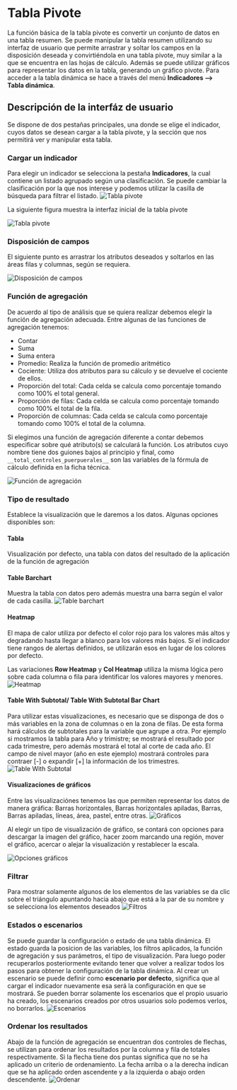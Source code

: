 # Tabla Pivote
La función básica de la tabla pivote es convertir un conjunto de datos en una tabla resumen. Se puede manipular 
la tabla resumen utilizando su interfaz de usuario que permite arrastrar y soltar los campos en la disposición 
deseada y convirtiéndola en una tabla pivote, muy similar a la que se encuentra en las hojas de cálculo.
Además se puede utilizar gráficos para representar los datos en la tabla, generando un gráfico pivote.
Para acceder a la tabla dinámica se hace a través del menú **Indicadores --> Tabla dinámica**.

## Descripción de la interfáz de usuario
Se dispone de dos pestañas principales, una donde se elige el indicador, cuyos datos se desean cargar a la tabla 
pivote, y la sección que nos permitirá ver y manipular esta tabla.


### Cargar un indicador
Para elegir un indicador se selecciona la pestaña **Indicadores**, la cual contiene un listado agrupado según una clasificación.
Se puede cambiar la clasificación por la que nos interese y podemos utilizar la casilla de búsqueda para filtrar el listado.
![Tabla pivote](images/pivot-cargar_indicador.gif)

La siguiente figura muestra la interfaz inicial de la tabla pivote

![Tabla pivote](images/pivot_table1.png)

### Disposición de campos
El siguiente punto es arrastrar los atributos deseados y soltarlos en las áreas filas y columnas, según se requiera.

![Disposición de campos](images/pivot_disposicion_campos.gif)


### Función de agregación
De acuerdo al tipo de análisis que se quiera realizar debemos elegir la función de agregación adecuada.
Entre algunas de las funciones de agregación tenemos:

* Contar
* Suma
* Suma entera
* Promedio: Realiza la función de promedio aritmético
* Cociente: Utiliza dos atributos para su cálculo y se devuelve el cociente de ellos.
* Proporción del total: Cada celda se calcula como porcentaje tomando como 100% el total general.
* Proporción de filas: Cada celda se calcula como porcentaje tomando como 100% el total de la fila.
* Proporción de columnas: Cada celda se calcula como porcentaje tomando como 100% el total de la columna. 

Si elegimos una función de agregación diferente a contar debemos especificar sobre qué atributo(s) se calculará la función. 
Los atributos cuyo nombre tiene dos guiones bajos al principio y final, como `__total_controles_puerpuerales__` son las variables de la fórmula de cálculo
definida en la ficha técnica.

![Función de agregación](images/pivot_funcion_agregacion.gif)

### Tipo de resultado
Establece la visualización que le daremos a los datos. Algunas opciones disponibles son:

#### Tabla
Visualización por defecto, una tabla con datos del resultado de la aplicación de la función de agregación

#### Table Barchart
Muestra la tabla con datos pero además muestra una barra según el valor de cada casilla. 
![Table barchart](images/pivot_table-barchart.gif)

#### Heatmap
El mapa de calor utiliza por defecto el color rojo para los valores más altos y degradando hasta llegar a blanco para los valores más bajos.
Si el indicador tiene rangos de alertas definidos, se utilizarán esos en lugar de los colores por defecto. 

Las variaciones **Row Heatmap** y **Col Heatmap** utiliza la misma lógica pero sobre cada columna o fila para identificar los valores mayores y menores.
![Heatmap](images/pivot_heatmap.gif)


#### Table With Subtotal/ Table With Subtotal Bar Chart
Para utilizar estas visualizaciones, es necesario que se disponga de dos o más variables en la zona de columnas o en la zona de filas. 
De esta forma hará cálculos de subtotales para la variable que agrupe a otra. Por ejemplo si mostramos la tabla para Año y trimistre; 
se mostrará el resultado por cada trimestre, pero además mostrará el total al corte de cada año. El campo de nivel mayor (año en este ejemplo)
mostrará controles para contraer [-] o expandir [+] la información de los trimestres. 
![Table With Subtotal](images/pivot_table_subtotal.gif)

#### Visualizaciones de gráficos
Entre las visualizaciónes tenemos las que permiten representar los datos de manera gráfica: Barras horizontales, Barras horizontales apiladas, Barras, Barras apiladas, líneas, área, pastel, entre otras.
 ![Gráficos](images/pivot_tipos_graficos.gif)

Al elegir un tipo de visualización de gráfico, se contará con opciones para descargar la imagen del gráfico, hacer zoom marcando una región, mover el gráfico, 
acercar o alejar la visualización y restablecer la escala.


 ![Opciones gráficos](images/pivot_opciones_graficos.gif)

### Filtrar
Para mostrar solamente algunos de los elementos de las variables se da clic sobre el triángulo apuntando hacia abajo que está a la par de su nombre y se selecciona los elementos deseados
 ![Filtros](images/pivot_filtros.gif)


### Estados o escenarios
Se puede guardar la configuración o estado de una tabla dinámica. El estado guarda la posicion de las variables, los filtros aplicados, 
la función de agregación y sus parámetros, el tipo de visualización. Para luego poder recuperarlos posteriormente evitando tener que volver a 
realizar todos los pasos para obtener la configuración de la tabla dinámica. Al crear un escenario se puede definir como **escenario por defecto**, 
significa que al cargar el indicador nuevamente
esa será la configuración en que se mostrará. Se pueden borrar solamente los escenarios que el propio usuario ha creado, 
los escenarios creados por otros usuarios solo podemos verlos, no borrarlos.
 ![Escenarios](images/pivot_escenarios.gif)


### Ordenar los resultados
Abajo de la función de agregación se encuentran dos controles de flechas, se utilizan para ordenar los resultados por la columna y fila de totales respectivamente. Si la flecha tiene dos puntas significa que no se ha aplicado un criterio de ordenamiento. La fecha arriba o a la derecha indican que se ha aplicado orden ascendente y a la izquierda o abajo orden descendente.
![Ordenar](images/pivot_ordenar.gif)
